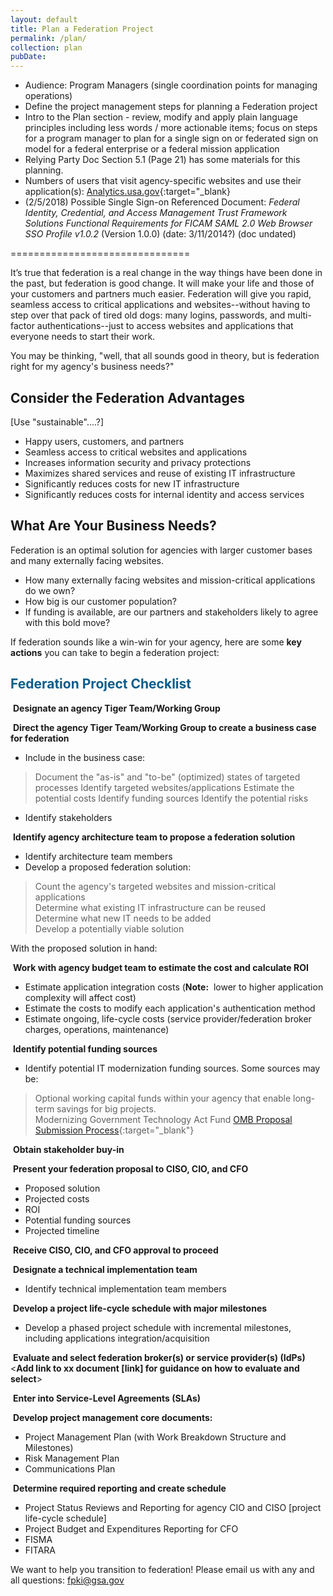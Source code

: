 ```yaml
---
layout: default
title: Plan a Federation Project
permalink: /plan/
collection: plan
pubDate: 
---
```


- Audience: Program Managers (single coordination points for managing operations)
- Define the project management steps for planning a Federation project 
- Intro to the Plan section - review, modify and apply plain language principles including less words / more actionable items; focus on steps for a program manager to plan for a single sign on or federated sign on model for a federal enterprise or a federal mission application
- Relying Party Doc Section 5.1 (Page 21) has some materials for this planning.
- Numbers of users that visit agency-specific websites and use their application(s):  [Analytics.usa.gov](https://analytics.usa.gov/){:target="_blank}
- (2/5/2018) Possible Single Sign-on Referenced Document: _Federal Identity, Credential, and Access Management Trust Framework Solutions Functional Requirements for FICAM SAML 2.0 Web Browser SSO Profile v1.0.2_ (Version 1.0.0) (date: 3/11/2014?) (doc undated)

===============================

It’s true that federation is a real change in the way things have been done in the past, but federation is good change. It will make your life and those of your customers and partners much easier.  Federation will give you rapid, seamless access to critical applications and websites--without having to step over that pack of tired old dogs:  many logins, passwords, and multi-factor authentications--just to access websites and applications that everyone needs to start their work.  

You may be thinking, "well, that all sounds good in theory, but is federation right for my agency's business needs?"  

## Consider the Federation Advantages 
[Use "sustainable"....?]
* Happy users, customers, and partners
* Seamless access to critical websites and applications
* Increases information security and privacy protections 
* Maximizes shared services and reuse of existing IT infrastructure
* Significantly reduces costs for new IT infrastructure
* Significantly reduces costs for internal identity and access services

## What Are Your Business Needs? 

Federation is an optimal solution for agencies with larger customer bases and many externally facing websites.

* How many externally facing websites and mission-critical applications do we own?
* How big is our customer population?<!--Most visited Federal Government websites:  https://analytics.usa.gov/-->
* If funding is available, are our partners and stakeholders likely to agree with this bold move? 

If federation sounds like a win-win for your agency, here are some **key actions** you can take to begin a federation project:

## <span style="color: #0C5C89">**Federation Project Checklist**</span>

<i class="fa fa-check-square-o"></i> &nbsp;**Designate an agency Tiger Team/Working Group**

<i class="fa fa-check-square-o"></i> &nbsp;**Direct the agency Tiger Team/Working Group to create a business case for federation**
* Include in the business case:
> Document the "as-is" and "to-be" (optimized) states of targeted processes
> Identify targeted websites/applications
> Estimate the potential costs
> Identify funding sources<!--e.g., Technology Modernization Fund established by the Modernizing Government Technology Act-->
> Identify the potential risks
* Identify stakeholders<!--FICAM Roadmap list of Stakeholders is voluminous. How does PM identify which stakeholders must approve?-->

<i class="fa fa-check-square-o"></i> &nbsp;**Identify agency architecture team to propose a federation solution**
* Identify architecture team members
* Develop a proposed federation solution:<br>
> Count the agency's targeted websites and mission-critical applications<br>
> Determine what existing IT infrastructure can be reused<br>
> Determine what new IT needs to be added<br>
> Develop a potentially viable solution<br>

With the proposed solution in hand:

<i class="fa fa-check-square-o"></i> &nbsp;**Work with agency budget team to estimate the cost and calculate ROI**
* Estimate application integration costs (**Note:**&nbsp;&nbsp;lower to higher application complexity will affect cost)
* Estimate the costs to modify each application's authentication method
* Estimate ongoing, life-cycle costs (service provider/federation broker charges, operations, maintenance)<!--Explain federation broker for PM audience.  Are we suggesting that a solution might be MAX.gov or Login.gov?-->

<i class="fa fa-check-square-o"></i> &nbsp;**Identify potential funding sources**
* Identify potential IT modernization funding sources. Some sources may be: 
> Optional working capital funds within your agency that enable long-term savings for big projects.<br> 
> Modernizing Government Technology Act Fund [OMB Proposal Submission Process](https://www.whitehouse.gov/wp-content/uploads/2017/11/M-18-12.pdf){:target="_blank"}<br>

<i class="fa fa-check-square-o"></i> &nbsp;**Obtain stakeholder buy-in**
<!--FICAM Roadmap list of stakeholders is voluminous.  How does PM know which stakeholders must approve?-->

<i class="fa fa-check-square-o"></i> &nbsp;**Present your federation proposal to CISO, CIO, and CFO**
* Proposed solution
* Projected costs
* ROI
* Potential funding sources
* Projected timeline

<i class="fa fa-check-square-o"></i> &nbsp;**Receive CISO, CIO, and CFO approval to proceed**

<i class="fa fa-check-square-o"></i> &nbsp;**Designate a technical implementation team**
* Identify technical implementation team members

<i class="fa fa-check-square-o"></i> &nbsp;**Develop a project life-cycle schedule with major milestones** 
* Develop a phased project schedule with incremental milestones, including applications integration/acquisition

<i class="fa fa-check-square-o"></i> &nbsp;**Evaluate and select federation broker(s) or service provider(s) (IdPs)**
<**Add link to xx document [link] for guidance on how to evaluate and select**> 

<i class="fa fa-check-square-o"></i> &nbsp;**Enter into Service-Level Agreements (SLAs)**

<i class="fa fa-check-square-o"></i> &nbsp;**Develop project management core documents:**
* Project Management Plan (with Work Breakdown Structure and Milestones)
* Risk Management Plan
* Communications Plan

<i class="fa fa-check-square-o"></i> &nbsp;**Determine required reporting and create schedule**
* Project Status Reviews and Reporting for agency CIO and CISO [project life-cycle schedule]
* Project Budget and Expenditures Reporting for CFO<!--roll-up to OMB reporting-->
* FISMA
* FITARA 

We want to help you transition to federation! Please email us with any and all questions: fpki@gsa.gov
